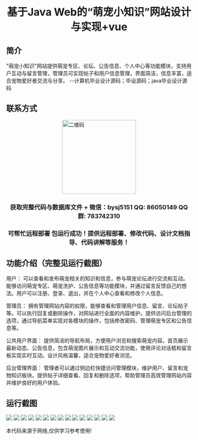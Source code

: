 <p><h1 align="center">基于Java Web的“萌宠小知识”网站设计与实现+vue</h1></p>

## 简介
"萌宠小知识"网站提供萌宠专区、论坛、公告信息、个人中心等功能模块，支持用户互动与留言管理，管理员可实现帖子和用户信息管理，界面简洁，信息丰富，适合宠物爱好者交流与分享。    --计算机毕业设计源码；毕设源码；java毕业设计源码


## 联系方式
<img src="https://bs-1329754181.cos.ap-shanghai.myqcloud.com/wx.jpg" alt="二维码" style="display: block; margin: 0 auto;" width="200px">
<p><h3 align="center">获取完整代码与数据库文件 + 微信：bysj5151 QQ: 86050149 QQ群: 783742310</h3></p>
<p><h3 align="center">可帮忙远程部署 包运行成功！提供远程部署、修改代码、设计文档指导、代码讲解等服务！</h3></p>

## 功能介绍（完整见运行截图）
用户： 可以查看和发布萌宠相关的知识和信息，参与萌宠论坛进行交流和互动。能够访问萌宠专区、萌宠洗护、公告信息等功能模块，并通过留言反馈自己的想法。用户可以注册、登录、退出，并在个人中心查看和修改个人信息。

管理员： 拥有管理网站内容的权限，能够查看和管理用户信息、留言、论坛帖子等。可以执行回复或删除操作，对网站进行全面的内容维护。提供访问后台管理的选项，通过导航菜单实现对各模块的操作，包括修改密码、管理萌宠专区和公告信息等。

公共用户界面： 提供简洁的导航布局，方便用户浏览和搜索萌宠内容。首页展示最新动态、公告信息，包含萌宠图片展示和互动交流功能，使用评论对话框和留言板实现实时互动。设计风格温馨，适合宠物爱好者浏览。

后台管理界面： 管理者可以通过侧边栏快捷访问管理模块，维护用户、留言和宠物知识板块。提供帖子详细查看、回复和删除选项，帮助管理员高效管理网站内容并维护良好的用户体验。


## 运行截图
![](https://bs-1329754181.cos.ap-shanghai.myqcloud.com/ssm/CutePetKnowledgeWebsite/img/001.jpg)
![](https://bs-1329754181.cos.ap-shanghai.myqcloud.com/ssm/CutePetKnowledgeWebsite/img/002.jpg)
![](https://bs-1329754181.cos.ap-shanghai.myqcloud.com/ssm/CutePetKnowledgeWebsite/img/003.jpg)
![](https://bs-1329754181.cos.ap-shanghai.myqcloud.com/ssm/CutePetKnowledgeWebsite/img/004.jpg)
![](https://bs-1329754181.cos.ap-shanghai.myqcloud.com/ssm/CutePetKnowledgeWebsite/img/005.jpg)
![](https://bs-1329754181.cos.ap-shanghai.myqcloud.com/ssm/CutePetKnowledgeWebsite/img/006.jpg)
![](https://bs-1329754181.cos.ap-shanghai.myqcloud.com/ssm/CutePetKnowledgeWebsite/img/007.jpg)
![](https://bs-1329754181.cos.ap-shanghai.myqcloud.com/ssm/CutePetKnowledgeWebsite/img/008.jpg)
![](https://bs-1329754181.cos.ap-shanghai.myqcloud.com/ssm/CutePetKnowledgeWebsite/img/009.jpg)
![](https://bs-1329754181.cos.ap-shanghai.myqcloud.com/ssm/CutePetKnowledgeWebsite/img/010.jpg)
![](https://bs-1329754181.cos.ap-shanghai.myqcloud.com/ssm/CutePetKnowledgeWebsite/img/011.jpg)
![](https://bs-1329754181.cos.ap-shanghai.myqcloud.com/ssm/CutePetKnowledgeWebsite/img/012.jpg)
![](https://bs-1329754181.cos.ap-shanghai.myqcloud.com/ssm/CutePetKnowledgeWebsite/img/013.jpg)
![](https://bs-1329754181.cos.ap-shanghai.myqcloud.com/ssm/CutePetKnowledgeWebsite/img/014.jpg)
![](https://bs-1329754181.cos.ap-shanghai.myqcloud.com/ssm/CutePetKnowledgeWebsite/img/015.jpg)

<p>本代码来源于网络,仅供学习参考使用!</p>
